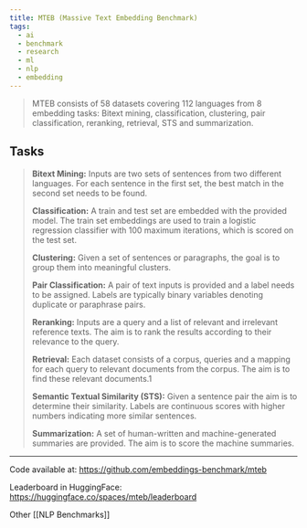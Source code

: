 ```yaml
---
title: MTEB (Massive Text Embedding Benchmark)
tags:
  - ai
  - benchmark
  - research
  - ml
  - nlp
  - embedding
---
```

> MTEB consists of 58 datasets covering 112 languages from 8 embedding tasks: Bitext mining, classification, clustering, pair classification, reranking, retrieval, STS and summarization.

## Tasks

> **Bitext Mining:** Inputs are two sets of sentences from two different languages. For each sentence in the first set, the best match in the second set needs to be found.
> 
> **Classification:** A train and test set are embedded with the provided model. The train set embeddings are used to train a logistic regression classifier with 100 maximum iterations, which is scored on the test set.
> 
> **Clustering:** Given a set of sentences or paragraphs, the goal is to group them into meaningful clusters.
> 
> **Pair Classification:** A pair of text inputs is provided and a label needs to be assigned. Labels are typically binary variables denoting duplicate or paraphrase pairs. 
> 
> **Reranking:** Inputs are a query and a list of relevant and irrelevant reference texts. The aim is to rank the results according to their relevance to the query.
> 
> **Retrieval:** Each dataset consists of a corpus, queries and a mapping for each query to relevant documents from the corpus. The aim is to find these relevant documents.1
> 
> **Semantic Textual Similarity (STS):** Given a sentence pair the aim is to determine their similarity. Labels are continuous scores with higher numbers indicating more similar sentences.
> 
> **Summarization:** A set of human-written and machine-generated summaries are provided. The aim is to score the machine summaries.
---

Code available at: https://github.com/embeddings-benchmark/mteb

Leaderboard in HuggingFace: https://huggingface.co/spaces/mteb/leaderboard

Other [[NLP Benchmarks]]

[^MTEB]: [MTEB: Massive Text Embedding Benchmark](https://arxiv.org/pdf/2210.07316.pdf)
